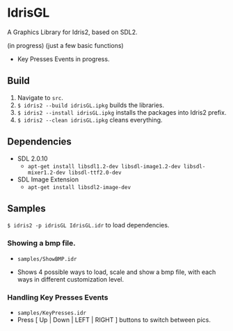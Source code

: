# IdrisGL
A Graphics Library for Idris2, based on SDL2.

(in progress) (just a few basic functions)

- Key Presses Events in progress.

## Build

1. Navigate to `src`.
2. `$ idris2 --build idrisGL.ipkg` builds the libraries.
3. `$ idris2 --install idrisGL.ipkg` installs the packages into Idris2 prefix.
4. `$ idris2 --clean idrisGL.ipkg` cleans everything.

## Dependencies

- SDL 2.0.10
  - `apt-get install libsdl1.2-dev libsdl-image1.2-dev libsdl-mixer1.2-dev libsdl-ttf2.0-dev`
- SDL Image Extension
  - `apt-get install libsdl2-image-dev`

## Samples

`$ idris2 -p idrisGL IdrisGL.idr` to load dependencies.

### Showing a bmp file. 

- `samples/ShowBMP.idr`

- Shows 4 possible ways to load, scale and show a bmp file, with each ways in different customization level.

### Handling Key Presses Events

- `samples/KeyPresses.idr`
- Press [ Up | Down | LEFT | RIGHT ] buttons to switch between pics.

